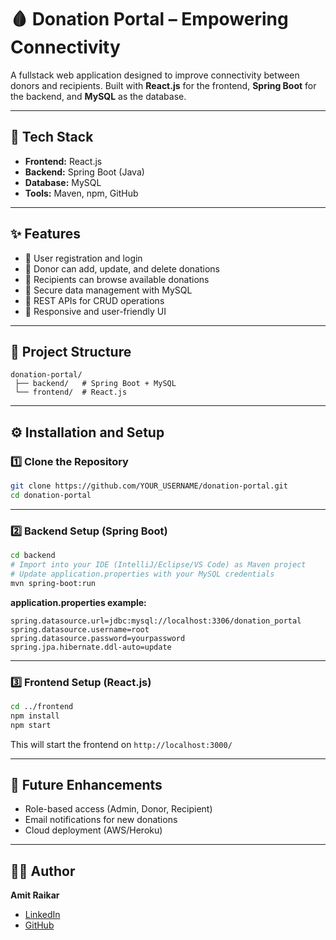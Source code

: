 # 🩸 Donation Portal – Empowering Connectivity  

A fullstack web application designed to improve connectivity between donors and recipients. Built with **React.js** for the frontend, **Spring Boot** for the backend, and **MySQL** as the database.  

---

## 🚀 Tech Stack  
- **Frontend:** React.js  
- **Backend:** Spring Boot (Java)  
- **Database:** MySQL  
- **Tools:** Maven, npm, GitHub  

---

## ✨ Features  
- 🔹 User registration and login  
- 🔹 Donor can add, update, and delete donations  
- 🔹 Recipients can browse available donations  
- 🔹 Secure data management with MySQL  
- 🔹 REST APIs for CRUD operations  
- 🔹 Responsive and user-friendly UI  

---

## 📂 Project Structure  
```
donation-portal/
 ├── backend/   # Spring Boot + MySQL
 └── frontend/  # React.js
```

---

## ⚙️ Installation and Setup  

### 1️⃣ Clone the Repository  
```bash
git clone https://github.com/YOUR_USERNAME/donation-portal.git
cd donation-portal
```

---

### 2️⃣ Backend Setup (Spring Boot)  
```bash
cd backend
# Import into your IDE (IntelliJ/Eclipse/VS Code) as Maven project
# Update application.properties with your MySQL credentials
mvn spring-boot:run
```

**application.properties example:**  
```properties
spring.datasource.url=jdbc:mysql://localhost:3306/donation_portal
spring.datasource.username=root
spring.datasource.password=yourpassword
spring.jpa.hibernate.ddl-auto=update
```

---

### 3️⃣ Frontend Setup (React.js)  
```bash
cd ../frontend
npm install
npm start
```

This will start the frontend on `http://localhost:3000/`  

---

## 📌 Future Enhancements  
- Role-based access (Admin, Donor, Recipient)  
- Email notifications for new donations  
- Cloud deployment (AWS/Heroku)  

---

## 🧑‍💻 Author  
**Amit Raikar**  
- [LinkedIn](https://www.linkedin.com/in/amit-raikar-a06464265)  
- [GitHub](https://github.com/amitd05)  
